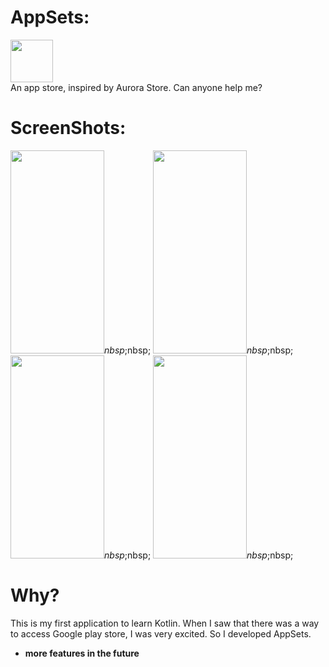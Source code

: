 # AppSets:
<img src="https://i.loli.net/2020/04/30/kWQH2nTSPXVed4B.png" width="68" height="68"/><br>
An app store, inspired by Aurora Store. Can anyone help me?
# ScreenShots:
<img src="https://i.loli.net/2020/05/07/ovUiSAhRMECFWDd.png" width="150" height="325"/>$nbsp;$nbsp;
<img src="https://i.loli.net/2020/05/07/sS7RvmAUD1an28c.png" width="150" height="325"/>$nbsp;$nbsp;
<img src="https://i.loli.net/2020/05/07/5TYr6b2BFWIMQkP.png" width="150" height="325"/>$nbsp;$nbsp;
<img src="https://i.loli.net/2020/05/07/E9yI3lzPdO6vqFQ.png" width="150" height="325"/>$nbsp;$nbsp;
# Why?
This is my first application to learn Kotlin. When I saw that there was a way to access Google play store, I was very excited. So I developed AppSets.
* **more features in the future**
